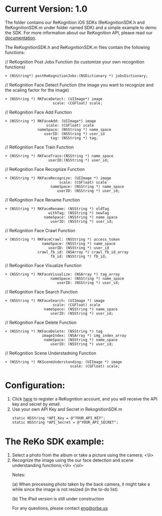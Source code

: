 Current Version: 1.0
===============================

The folder contains our ReKognition iOS SDKs (ReKognitionSDK.h and ReKognitionSDK.m under folder named SDK) and 
a simple example to demo the SDK. For more information about our ReKognition API, please read our 
<a href="http://v2.rekognition.com/developer/docs">documentation</a>.

The ReKognitionSDK.h and ReKognitionSDK.m files contain the following functions:

// ReKognition Post Jobs Function (to customize your own recognition functions)
<pre><code>+ (NSString*) postReKognitionJobs:(NSDictionary *) jobsDictionary;
</code></pre>

// ReKognition Face Detect Function (the image you want to recognize and the scaling factor for the image)
<pre><code>+ (NSString *) RKFaceDetect: (UIImage*) image
                      scale: (CGFloat) scale;
</code></pre>

// ReKognition Face Add Function
<pre><code>+ (NSString *) RKFaceAdd: (UIImage*) image
                   scale: (CGFloat) scale
               nameSpace: (NSString *) name_space
                  userID: (NSString *) user_id
                     tag: (NSString *) tag;
</code></pre>

// ReKognition Face Train Function
<pre><code>+ (NSString *) RKFaceTrain:(NSString *) name_space
                    userID:(NSString *) user_id;
</code></pre>

// ReKognition Face Recognize Function
<pre><code>+ (NSString *) RKFaceRecognize: (UIImage *) image
                         scale: (CGFloat) scale
                     nameSpace: (NSString *) name_space
                        userID: (NSString *) user_id;
</code></pre>

// ReKognition Face Rename Function
<pre><code>+ (NSString *) RKFaceRename: (NSString *) oldTag
                    withTag: (NSString *) newTag
                  nameSpace: (NSString *) name_space
                     userID: (NSString *) user_id;
</code></pre>

// ReKognition Face Crawl Function
<pre><code>+ (NSString *) RKFaceCrawl: (NSString *) access_token
                 nameSpace: (NSString *) name_space
                    userID: (NSString *) user_id
               crawl_fb_id: (NSArray *) crawl_fb_id_array
                     fb_id: (NSString *) fb_id;
</code></pre>

// ReKognition Face Visualize Function
<pre><code>+ (NSString *) RKFaceVisualize: (NSArray *) tag_array
                     nameSpace: (NSString *) name_space
                        userID: (NSString *) user_id;
</code></pre>

// ReKognition Face Search Function
<pre><code>+ (NSString *) RKFaceSearch: (UIImage *) image
                      scale: (CGFloat) scale
                  nameSpace: (NSString *) name_space
                     userID: (NSString *) user_id;
</code></pre>

// ReKognition Face Delete Function
<pre><code>+ (NSString *) RKFaceDelete: (NSString *) tag
                 imageIndex: (NSArray *) img_index_array
                  nameSpace: (NSString *) name_space
                     userID: (NSString *) user_id;
</code></pre>

// ReKognition Scene Understadning Function
<pre><code>+ (NSString *) RKSceneUnderstanding: (UIImage *) image
                              scale: (CGFloat) scale;
</code></pre>

Configuration:
===============================
<ol>
<li> Click <a href="http://v2.rekognition.com/user/create">here</a> to register a ReKognition account, and you will receive the API key and secret by email.

<li> Use your own API Key and Secret in RekognitionSDK.m</li>
 
<pre><code>static NSString *API_Key = @"YOUR_API_KEY";
static NSString *API_Secret = @"YOUR_API_SECRET";
</code></pre>

</ol>


The ReKo SDK example: 
===============================
<ol>
<li> Select a photo from the album or take a picture using the camera; <\li> 

<li> Recognize the image using the our face detection and scene understanding functions;<\li> 
<\ol>

Notes: 

(a) When processing photo taken by the back camera, it might take a while since the image is not resized (in the to-do list)

(b) The iPad version is still under construction

For any questions, please contact eng@orbe.us
